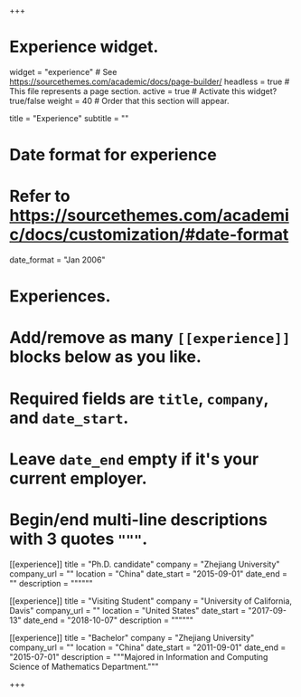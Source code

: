 +++
# Experience widget.
widget = "experience"  # See https://sourcethemes.com/academic/docs/page-builder/
headless = true  # This file represents a page section.
active = true  # Activate this widget? true/false
weight = 40  # Order that this section will appear.

title = "Experience"
subtitle = ""

# Date format for experience
#   Refer to https://sourcethemes.com/academic/docs/customization/#date-format
date_format = "Jan 2006"

# Experiences.
#   Add/remove as many `[[experience]]` blocks below as you like.
#   Required fields are `title`, `company`, and `date_start`.
#   Leave `date_end` empty if it's your current employer.
#   Begin/end multi-line descriptions with 3 quotes `"""`.
[[experience]]
  title = "Ph.D. candidate"
  company = "Zhejiang University"
  company_url = ""
  location = "China"
  date_start = "2015-09-01"
  date_end = ""
  description = """"""

[[experience]]
  title = "Visiting Student"
  company = "University of California, Davis"
  company_url = ""
  location = "United States"
  date_start = "2017-09-13"
  date_end = "2018-10-07"
  description = """"""

[[experience]]
  title = "Bachelor"
  company = "Zhejiang University"
  company_url = ""
  location = "China"
  date_start = "2011-09-01"
  date_end = "2015-07-01"
  description = """Majored in Information and Computing Science of Mathematics Department."""

+++
